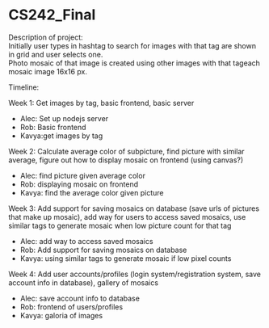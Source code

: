 CS242_Final
===========
Description of project:  
Initially user types in hashtag to search for images with that tag are shown in grid and user selects one.  
Photo mosaic of that image is created using other images with that tageach mosaic image 16x16 px.  

Timeline:

Week 1: Get images by tag, basic frontend, basic server  
* Alec: Set up nodejs server  
* Rob: Basic frontend  
* Kavya:get images by tag  

Week 2: Calculate average color of subpicture, find picture with similar average, figure out how to display mosaic on frontend (using canvas?)  
* Alec: find picture given average color  
* Rob: displaying mosaic on frontend  
* Kavya: find the average color given picture

Week 3: Add support for saving mosaics on database (save urls of pictures that make up mosaic), add way for users to access saved mosaics, use similar tags to generate mosaic when low picture count for that tag  
* Alec: add way to access saved mosaics  
* Rob: Add support for saving mosaics on database  
* Kavya: using similar tags to generate mosaic if low pixel counts

Week 4:  Add user accounts/profiles (login system/registration system, save account info in database), gallery of mosaics  
* Alec: save account info to database  
* Rob:  frontend of users/profiles  
* Kavya: galoria of images  

